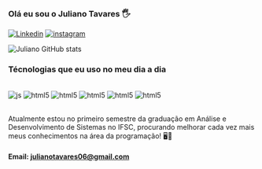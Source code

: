 ### Olá eu sou o Juliano Tavares 🖐️

[![Linkedin](https://img.shields.io/badge/LinkedIn-0077B5?style=for-the-badge&logo=linkedin&logoColor=white)](https://linkedin.com/in/julianotavares-dev/)
[![instagram](https://img.shields.io/badge/Instagram-E4405F?style=for-the-badge&logo=instagram&logoColor=white)](https://instagram.com/j_taavares/)

![Juliano GitHub stats](https://github-readme-stats.vercel.app/api?username=JulianoTavaresDaSilva&show_icons=true&theme=dark)

### Técnologias que eu uso no meu dia a dia

<div sytle="display: inline_block"><br/>
 <img aalign="cemter" alt="js" src="https://img.shields.io/badge/JavaScript-323330?style=for-the-badge&logo=javascript&logoColor=F7DF1E" />
 <img aalign="cemter" alt="html5" src="https://img.shields.io/badge/TypeScript-007ACC?style=for-the-badge&logo=typescript&logoColor=white" />
 <img aalign="cemter" alt="html5" src="https://img.shields.io/badge/HTML5-E34F26?style=for-the-badge&logo=html5&logoColor=white" />
 <img aalign="cemter" alt="html5" src="https://img.shields.io/badge/CSS-239120?&style=for-the-badge&logo=css3&logoColor=white" />
 <img aalign="cemter" alt="html5" src="https://img.shields.io/badge/React-20232A?style=for-the-badge&logo=react&logoColor=61DAFB" />
 <img aalign="cemter" alt="html5" src="https://img.shields.io/badge/React_Native-20232A?style=for-the-badge&logo=react&logoColor=61DAFB" />
</div><br/>

Atualmente estou no primeiro semestre da graduação em Análise e Desenvolvimento de Sistemas no IFSC, procurando melhorar cada vez mais meus conhecimentos na área da programação! 🖥️📖

#### Email: julianotavares06@gmail.com
